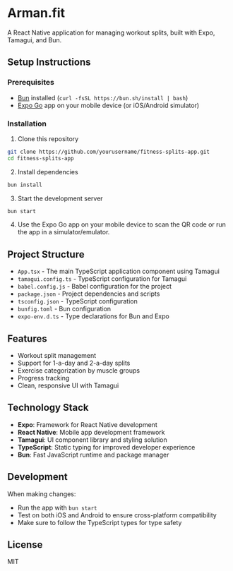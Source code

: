 # Arman.fit

A React Native application for managing workout splits, built with Expo, Tamagui, and Bun.

## Setup Instructions

### Prerequisites
- [Bun](https://bun.sh/) installed (`curl -fsSL https://bun.sh/install | bash`)
- [Expo Go](https://expo.dev/client) app on your mobile device (or iOS/Android simulator)

### Installation

1. Clone this repository
```bash
git clone https://github.com/yourusername/fitness-splits-app.git
cd fitness-splits-app
```

2. Install dependencies
```bash
bun install
```

3. Start the development server
```bash
bun start
```

4. Use the Expo Go app on your mobile device to scan the QR code or run the app in a simulator/emulator.

## Project Structure

- `App.tsx` - The main TypeScript application component using Tamagui
- `tamagui.config.ts` - TypeScript configuration for Tamagui
- `babel.config.js` - Babel configuration for the project
- `package.json` - Project dependencies and scripts
- `tsconfig.json` - TypeScript configuration
- `bunfig.toml` - Bun configuration
- `expo-env.d.ts` - Type declarations for Bun and Expo

## Features

- Workout split management
- Support for 1-a-day and 2-a-day splits
- Exercise categorization by muscle groups
- Progress tracking
- Clean, responsive UI with Tamagui

## Technology Stack

- **Expo**: Framework for React Native development
- **React Native**: Mobile app development framework
- **Tamagui**: UI component library and styling solution
- **TypeScript**: Static typing for improved developer experience
- **Bun**: Fast JavaScript runtime and package manager

## Development

When making changes:

- Run the app with `bun start`
- Test on both iOS and Android to ensure cross-platform compatibility
- Make sure to follow the TypeScript types for type safety

## License

MIT